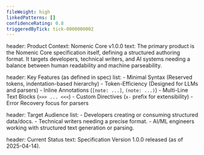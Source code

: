 ```yaml
---
fileWeight: high
linkedPatterns: []
confidenceRating: 0.8
triggeredByTick: tick-0000000002
---
```


header: Product Context: Nomenic Core v1.0.0
  text: The primary product is the Nomenic Core specification itself, defining a structured authoring format. It targets developers, technical writers, and AI systems needing a balance between human readability and machine parseability.

header: Key Features (as defined in spec)
  list:
    - Minimal Syntax (Reserved tokens, indentation-based hierarchy)
    - Token-Efficiency (Designed for LLMs and parsers)
    - Inline Annotations (`[note: ...]`, `(note: ...)`)
    - Multi-Line Text Blocks (`>>> ... <<<`)
    - Custom Directives (`x-` prefix for extensibility)
    - Error Recovery focus for parsers

header: Target Audience
  list:
    - Developers creating or consuming structured data/docs.
    - Technical writers needing a precise format.
    - AI/ML engineers working with structured text generation or parsing.

header: Current Status
  text: Specification Version 1.0.0 released (as of 2025-04-14). 